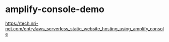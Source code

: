 # amplify-console-demo
https://tech.nri-net.com/entry/aws_serverless_static_website_hosting_using_amplify_console
